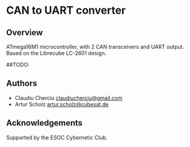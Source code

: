 # CAN to UART converter

## Overview
ATmega16M1 microcontroller, with 2 CAN transceivers and UART output.
Based on the Librecube LC-2601 design.

##TODO:


## Authors
* Claudiu Cherciu <claudiucherciu@gmail.com>
* Artur Scholz <artur.scholz@cubesat.de>

## Acknowledgements
Supported by the ESOC Cybernetic Club.